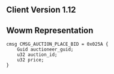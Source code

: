 ## Client Version 1.12

## Wowm Representation
```rust,ignore
cmsg CMSG_AUCTION_PLACE_BID = 0x025A {
    Guid auctioneer_guid;    
    u32 auction_id;    
    u32 price;    
}

```
